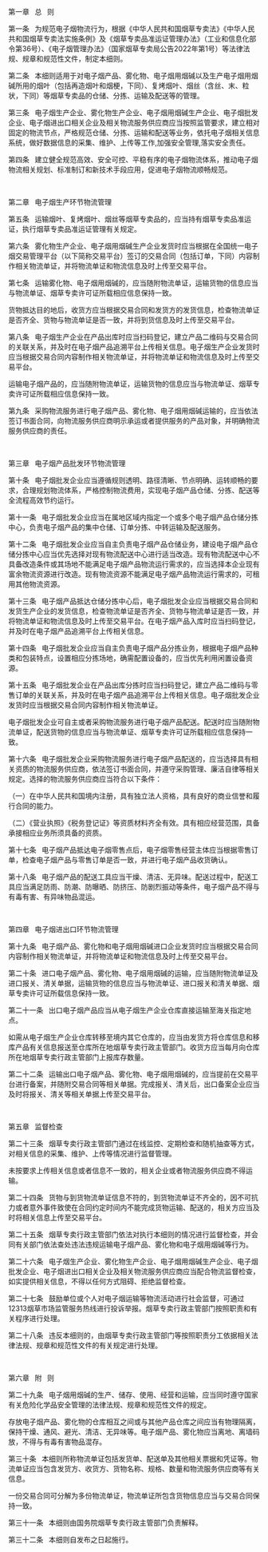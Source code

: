 第一章  总  则

第一条  为规范电子烟物流行为，根据《中华人民共和国烟草专卖法》《中华人民共和国烟草专卖法实施条例》及《烟草专卖品准运证管理办法》（工业和信息化部令第36号）、《电子烟管理办法》（国家烟草专卖局公告2022年第1号）等法律法规、规章和规范性文件，制定本细则。

第二条  本细则适用于对电子烟产品、雾化物、电子烟用烟碱以及生产电子烟用烟碱所用的烟叶（包括再造烟叶和烟梗，下同）、复烤烟叶、烟丝（含丝、末、粒状，下同）等烟草专卖品的仓储、分拣、运输及配送等的管理。

第三条  电子烟生产企业、雾化物生产企业、电子烟用烟碱生产企业、电子烟批发企业、电子烟进出口相关企业及相关物流服务供应商应当按照监管要求，建立相对固定的物流节点，严格规范仓储、分拣、运输和配送等业务，依托电子烟相关信息系统，做好数据信息的采集、维护、上传等工作,加强安全管理,落实安全责任。

第四条  建立健全规范高效、安全可控、平稳有序的电子烟物流体系，推动电子烟物流相关规划、标准制订和新技术手段应用，促进电子烟物流顺畅规范。

 

第二章  电子烟生产环节物流管理

第五条  运输烟叶、复烤烟叶、烟丝等烟草专卖品的，应当持有烟草专卖品准运证，执行烟草专卖品准运证管理有关规定。

第六条  雾化物生产企业、电子烟用烟碱生产企业发货时应当根据在全国统一电子烟交易管理平台（以下简称交易平台）签订的交易合同（包括订单，下同）内容制作相关物流单证，并将物流单证和物流信息及时上传至交易平台。

第七条  运输雾化物、电子烟用烟碱的，应当随附物流单证，运输货物的信息应当与物流单证、烟草专卖许可证所载相应信息保持一致。

货物抵达目的地后，收货方应当根据交易合同和发货方的发货信息，检查物流单证是否齐全、货物与物流单证是否一致，并将到货信息及时上传至交易平台。

第八条  电子烟生产企业在产品出库时应当扫码登记，建立产品二维码与交易合同的关联关系，并及时在电子烟产品追溯平台上传相关信息。电子烟生产企业发货时应当根据交易合同内容制作相关物流单证，并将物流单证和物流信息及时上传至交易平台。

运输电子烟产品的，应当随附物流单证，运输货物的信息应当与物流单证、烟草专卖许可证所载相应信息保持一致。

第九条  采购物流服务进行电子烟产品、雾化物、电子烟用烟碱运输的，应当依法签订书面合同，向物流服务供应商明示承运或者提供服务的产品对象，并明确物流服务供应商的责任。

 

第三章  电子烟产品批发环节物流管理

第十条  电子烟批发企业应当遵循规则透明、路径清晰、节点明确、运转顺畅的要求，合理规划物流体系，严格控制物流费用，实现电子烟产品仓储、分拣、配送等全流程高效节约运行。

第十一条  电子烟批发企业应当在属地区域内指定一个或多个电子烟产品仓储分拣中心，负责电子烟产品的集中仓储、订单分拣、中转运输及配送服务。

第十二条  电子烟批发企业应当自主负责电子烟产品仓储业务，建设电子烟产品仓储分拣中心应当优先选择对现有物流配送中心进行适当改造。现有物流配送中心不具备改造条件或其场地不能满足电子烟产品物流运行需求的，应当选择本企业现有富余物流资源进行改造。现有物流资源不能满足电子烟产品物流运行需求的，可租用其他物流资源。

第十三条  电子烟产品抵达仓储分拣中心后，电子烟批发企业应当根据交易合同和发货生产企业的发货信息，检查物流单证是否齐全、货物与物流单证是否一致，并将物流单证和物流信息及时上传至交易平台。在电子烟产品入库时应当扫码登记，并及时在电子烟产品追溯平台上传相关信息。

第十四条  电子烟批发企业应当自主负责电子烟产品分拣业务，根据电子烟产品种类和包装特点，设置相应分拣场地，确需配置设备的，应当优先利用闲置设备资源。

第十五条  电子烟批发企业在产品出库分拣时应当扫码登记，建立产品二维码与零售订单的关联关系，并及时在电子烟产品追溯平台上传相关信息。电子烟批发企业发货时应当根据交易合同内容制作相关物流单证。

电子烟批发企业可自主或者采购物流服务进行电子烟产品配送。配送时应当随附物流单证，配送货物的信息应当与物流单证、烟草专卖许可证所载相应信息保持一致。

第十六条  电子烟批发企业采购物流服务进行电子烟产品配送的，应当选择具有相关资质的物流服务供应商，依法签订书面合同，并遵守采购管理、廉洁自律等相关规定。选择的物流服务供应商应当符合以下条件：

（一）在中华人民共和国境内注册，具有独立法人资格，具有良好的商业信誉和履行合同的能力。

（二）《营业执照》《税务登记证》等资质材料齐全有效。具有相应经营范围，具备承接相应业务所须具备的资质。

第十七条  电子烟产品抵达电子烟零售点后，电子烟零售经营主体应当根据零售订单，检查电子烟产品与零售订单是否一致，并进行电子烟产品收货确认。

第十八条  电子烟产品的配送工具应当干燥、清洁、无异味。配送过程中，配送工具应当满足防雨、防潮、防曝晒、防挤压、防剧烈振动等条件，电子烟产品不得与有毒有害、有异味物品混运。

 

第四章  电子烟进出口环节物流管理

第十九条  电子烟产品、雾化物和电子烟用烟碱进口企业发货时应当根据交易合同内容制作相关物流单证，并将物流单证和物流信息及时上传至交易平台。

第二十条  进口电子烟产品、雾化物、电子烟用烟碱的运输，应当随附物流单证及进口报关、清关单据，运输货物的信息应当与物流单证、进口报关和清关单据、烟草专卖许可证所载信息保持一致。

第二十一条  出口电子烟产品应当从电子烟生产企业仓库直接运输至海关指定地点。

如需从电子烟生产企业仓库转移至境内其它仓库的，应当由发货方将仓库信息和移库产品有关信息报送至仓库所在地烟草专卖行政主管部门。收货方应当每月向仓库所在地烟草专卖行政主管部门上报库存数量。

第二十二条  运输出口电子烟产品、雾化物、电子烟用烟碱的，应当提前在交易平台进行备案，并随附交易合同等相关单据。完成报关、清关后，出口备案企业应当及时将报关、清关等相关单据上传至交易平台。

 

第五章  监督检查

第二十三条  烟草专卖行政主管部门通过在线监控、定期检查和随机抽查等方式，对相关信息的采集、维护、上传等情况进行监督管理。

未按要求上传相关信息或者信息不一致的，相关企业或者物流服务供应商不得运输。

第二十四条  货物与到货物流单证信息不符的，到货物流单证不齐全的，因不可抗力或者意外事件致使在合同约定时间内不能完成货物运输、配送的，相关方应当及时将相关信息上传至交易平台。

第二十五条  烟草专卖行政主管部门依法对执行本细则的情况进行监督检查，并会同有关部门依法查处违法违规运输电子烟产品、雾化物和电子烟用烟碱等行为。

第二十六条  电子烟生产企业、雾化物生产企业、电子烟用烟碱生产企业、电子烟批发企业、电子烟进出口相关企业及相关物流服务供应商应当配合物流监督检查，如实提供相关信息，不得以任何方式阻碍、拒绝监督检查。

第二十七条  鼓励单位或个人对电子烟运输等物流活动进行社会监督，可通过12313烟草市场监管服务热线进行投诉举报。烟草专卖行政主管部门按照职责和有关程序进行处理。

第二十八条  违反本细则的，由烟草专卖行政主管部门等按照职责分工依据相关法律法规、规章和规范性文件的有关规定进行处理。

 

第六章  附  则

第二十九条  电子烟用烟碱的生产、储存、使用、经营和运输，应当同时遵守国家有关危险化学品安全管理的法律法规、规章和规范性文件的规定。

存放电子烟产品、雾化物的仓库相互之间或与其他产品仓库之间应当有物理隔离，保持干燥、通风、避光、清洁、无异味等。电子烟产品、雾化物应当离地、离墙码放，不得与有毒有害物品混存。

第三十条  本细则所称物流单证包括发货单、配送单及其他相关票据和凭证等。物流单证应当包含发货方、收货方、货物名称、规格、数量和物流服务供应商等有关信息。

一份交易合同可分解为多份物流单证，物流单证所包含货物信息应当与交易合同保持一致。

第三十一条  本细则由国务院烟草专卖行政主管部门负责解释。

第三十二条  本细则自发布之日起施行。